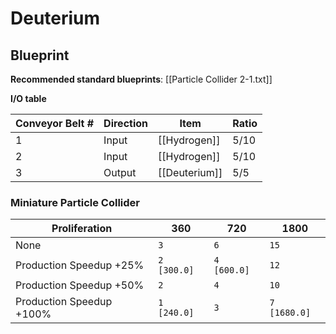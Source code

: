 # Deuterium

## Blueprint

**Recommended standard blueprints**: [[Particle Collider 2-1.txt]]

**I/O table**

| Conveyor Belt # | Direction | Item          | Ratio |
| --------------- | --------- | ------------- | ----- |
| 1               | Input     | [[Hydrogen]]  | 5/10  |
| 2               | Input     | [[Hydrogen]]  | 5/10  |
| 3               | Output    | [[Deuterium]] | 5/5   |

### Miniature Particle Collider

| Proliferation            | 360         | 720         | 1800         |
| ------------------------ | ----------- | ----------- | ------------ |
| None                     | `3`         | `6`         | `15`         |
| Production Speedup +25%  | `2 [300.0]` | `4 [600.0]` | `12`         |
| Production Speedup +50%  | `2`         | `4`         | `10`         |
| Production Speedup +100% | `1 [240.0]` | `3`         | `7 [1680.0]` |

